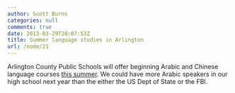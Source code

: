 ```yaml
---
author: Scott Burns
categories: null
comments: true
date: 2013-03-29T20:07:53Z
title: Summer language studies in Arlington
url: /node/21
---
```


Arlington County Public Schools will offer beginning Arabic and Chinese
language courses [this summer](http://www.arlington.k12.va.us/SCR/news/0607/20070410_summer_language.shtml).  We could have more Arabic speakers in our high
school next year than the either the US Dept of State or the FBI.
